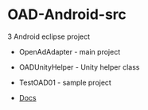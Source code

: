 # OAD-Android-src



3 Android eclipse project


 - OpenAdAdapter - main project 
 - OADUnityHelper - Unity helper class
 - TestOAD01 - sample project
 
 - [Docs](https://github.com/OpenAdAdapter/Docs/wiki/Android)

 
